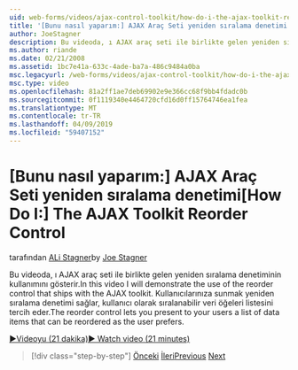 ```yaml
---
uid: web-forms/videos/ajax-control-toolkit/how-do-i-the-ajax-toolkit-reorder-control
title: '[Bunu nasıl yaparım:] AJAX Araç Seti yeniden sıralama denetimi | Microsoft Docs'
author: JoeStagner
description: Bu videoda, ı AJAX araç seti ile birlikte gelen yeniden sıralama denetiminin kullanımını gösterir. Yeniden sıralama denetimi kullanıcılarınıza listesi o göstermenize olanak tanır...
ms.author: riande
ms.date: 02/21/2008
ms.assetid: 1bc7e41a-633c-4ade-ba7a-486c9484a0ba
msc.legacyurl: /web-forms/videos/ajax-control-toolkit/how-do-i-the-ajax-toolkit-reorder-control
msc.type: video
ms.openlocfilehash: 81a2ff1ae7deb69902e9e366cc68f9bb4fdadc0b
ms.sourcegitcommit: 0f1119340e4464720cfd16d0ff15764746ea1fea
ms.translationtype: MT
ms.contentlocale: tr-TR
ms.lasthandoff: 04/09/2019
ms.locfileid: "59407152"
---
```

# <a name="how-do-i-the-ajax-toolkit-reorder-control"></a><span data-ttu-id="44310-104">[Bunu nasıl yaparım:] AJAX Araç Seti yeniden sıralama denetimi</span><span class="sxs-lookup"><span data-stu-id="44310-104">[How Do I:] The AJAX Toolkit Reorder Control</span></span>

<span data-ttu-id="44310-105">tarafından [ALi Stagner](https://github.com/JoeStagner)</span><span class="sxs-lookup"><span data-stu-id="44310-105">by [Joe Stagner](https://github.com/JoeStagner)</span></span>

<span data-ttu-id="44310-106">Bu videoda, ı AJAX araç seti ile birlikte gelen yeniden sıralama denetiminin kullanımını gösterir.</span><span class="sxs-lookup"><span data-stu-id="44310-106">In this video I will demonstrate the use of the reorder control that ships with the AJAX toolkit.</span></span> <span data-ttu-id="44310-107">Kullanıcılarınıza sunmak yeniden sıralama denetimi sağlar, kullanıcı olarak sıralanabilir veri öğeleri listesini tercih eder.</span><span class="sxs-lookup"><span data-stu-id="44310-107">The reorder control lets you present to your users a list of data items that can be reordered as the user prefers.</span></span>

[<span data-ttu-id="44310-108">&#9654;Videoyu (21 dakika)</span><span class="sxs-lookup"><span data-stu-id="44310-108">&#9654; Watch video (21 minutes)</span></span>](https://channel9.msdn.com/Blogs/ASP-NET-Site-Videos/how-do-i-the-ajax-toolkit-reorder-control)

> [!div class="step-by-step"]
> <span data-ttu-id="44310-109">[Önceki](how-do-i-use-the-aspnet-ajax-updatepanelanimation-extender.md)
> [İleri](utilize-the-ajax-rating-control-in-the-aspnet-toolkit.md)</span><span class="sxs-lookup"><span data-stu-id="44310-109">[Previous](how-do-i-use-the-aspnet-ajax-updatepanelanimation-extender.md)
[Next](utilize-the-ajax-rating-control-in-the-aspnet-toolkit.md)</span></span>
